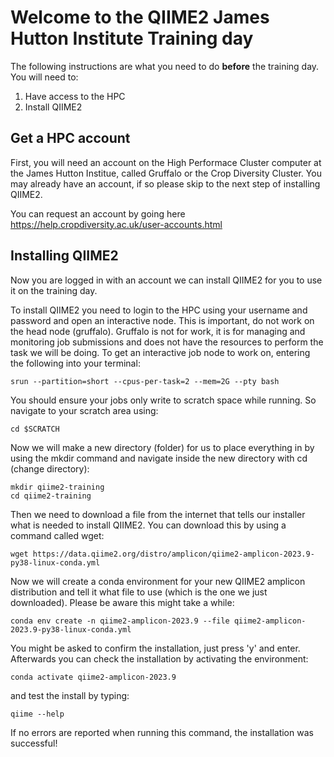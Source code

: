 # Welcome to the QIIME2 James Hutton Institute Training day

The following instructions are what you need to do **before** the training day. You will need to:  

1. Have access to the HPC
2. Install QIIME2

## Get a HPC account

First, you will need an account on the High Performace Cluster computer at the James Hutton Institue, called Gruffalo or the Crop Diversity Cluster. You may already have an account, if so please skip to the next step of installing QIIME2.

You can request an account by going here https://help.cropdiversity.ac.uk/user-accounts.html  

## Installing QIIME2

Now you are logged in with an account we can install QIIME2 for you to use it on the training day. 

To install QIIME2 you need to login to the HPC using your username and password and open an interactive node. This is important, do not work on the head node (gruffalo). Gruffalo is not for work, it is for managing and monitoring job submissions and does not have the resources to perform the task we will be doing. To get an interactive job node to work on, entering the following into your terminal:
```
srun --partition=short --cpus-per-task=2 --mem=2G --pty bash 
```
You should ensure your jobs only write to scratch space while running. So navigate to your scratch area using:
```
cd $SCRATCH
```
Now we will make a new directory (folder) for us to place everything in by using the mkdir command and navigate inside the new directory with cd (change directory):

```
mkdir qiime2-training
cd qiime2-training
```
Then we need to download a file from the internet that tells our installer what is needed to install QIIME2. You can download this by using a command called wget:

```
wget https://data.qiime2.org/distro/amplicon/qiime2-amplicon-2023.9-py38-linux-conda.yml
```

Now we will create a conda environment for your new QIIME2 amplicon distribution and tell it what file to use (which is the one we just downloaded). Please be aware this might take a while:

```
conda env create -n qiime2-amplicon-2023.9 --file qiime2-amplicon-2023.9-py38-linux-conda.yml
```

You might be asked to confirm the installation, just press 'y' and enter. Afterwards you can check the installation by activating the environment:
```
conda activate qiime2-amplicon-2023.9
```
and test the install by typing:
```
qiime --help
```
If no errors are reported when running this command, the installation was successful!

